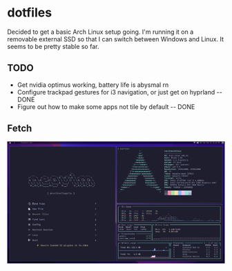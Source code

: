 # dotfiles
Decided to get a basic Arch Linux setup going. I'm running it on a removable external SSD so that I can switch between Windows and Linux. It seems to be pretty stable so far. 

## TODO
- Get nvidia optimus working, battery life is abysmal rn
- Configure trackpad gestures for i3 navigation, or just get on hyprland -- DONE
- Figure out how to make some apps not tile by default -- DONE

## Fetch
![neofetch screenshot](./fetch.png)
